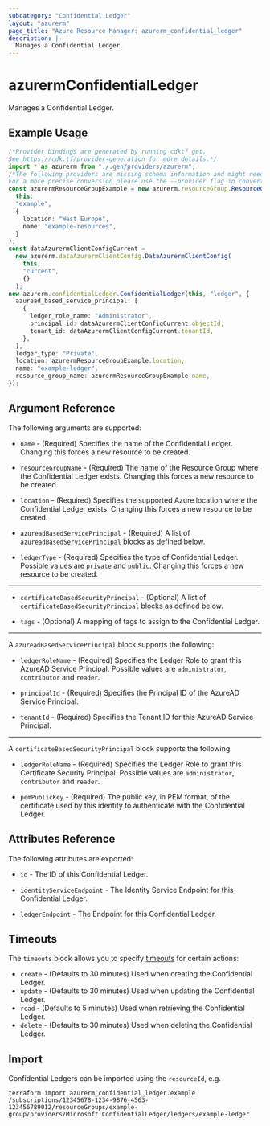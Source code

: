 ```yaml
---
subcategory: "Confidential Ledger"
layout: "azurerm"
page_title: "Azure Resource Manager: azurerm_confidential_ledger"
description: |-
  Manages a Confidential Ledger.
---
```


# azurermConfidentialLedger

Manages a Confidential Ledger.

## Example Usage

```typescript
/*Provider bindings are generated by running cdktf get.
See https://cdk.tf/provider-generation for more details.*/
import * as azurerm from "./.gen/providers/azurerm";
/*The following providers are missing schema information and might need manual adjustments to synthesize correctly: azurerm.
For a more precise conversion please use the --provider flag in convert.*/
const azurermResourceGroupExample = new azurerm.resourceGroup.ResourceGroup(
  this,
  "example",
  {
    location: "West Europe",
    name: "example-resources",
  }
);
const dataAzurermClientConfigCurrent =
  new azurerm.dataAzurermClientConfig.DataAzurermClientConfig(
    this,
    "current",
    {}
  );
new azurerm.confidentialLedger.ConfidentialLedger(this, "ledger", {
  azuread_based_service_principal: [
    {
      ledger_role_name: "Administrator",
      principal_id: dataAzurermClientConfigCurrent.objectId,
      tenant_id: dataAzurermClientConfigCurrent.tenantId,
    },
  ],
  ledger_type: "Private",
  location: azurermResourceGroupExample.location,
  name: "example-ledger",
  resource_group_name: azurermResourceGroupExample.name,
});

```

## Argument Reference

The following arguments are supported:

*   `name` - (Required) Specifies the name of the Confidential Ledger. Changing this forces a new resource to be created.

*   `resourceGroupName` - (Required) The name of the Resource Group where the Confidential Ledger exists. Changing this forces a new resource to be created.

*   `location` - (Required) Specifies the supported Azure location where the Confidential Ledger exists. Changing this forces a new resource to be created.

*   `azureadBasedServicePrincipal` - (Required) A list of `azureadBasedServicePrincipal` blocks as defined below.

*   `ledgerType` - (Required) Specifies the type of Confidential Ledger. Possible values are `private` and `public`. Changing this forces a new resource to be created.

***

*   `certificateBasedSecurityPrincipal` - (Optional) A list of `certificateBasedSecurityPrincipal` blocks as defined below.

*   `tags` - (Optional) A mapping of tags to assign to the Confidential Ledger.

***

A `azureadBasedServicePrincipal` block supports the following:

*   `ledgerRoleName` - (Required) Specifies the Ledger Role to grant this AzureAD Service Principal. Possible values are `administrator`, `contributor` and `reader`.

*   `principalId` - (Required) Specifies the Principal ID of the AzureAD Service Principal.

*   `tenantId` - (Required) Specifies the Tenant ID for this AzureAD Service Principal.

***

A `certificateBasedSecurityPrincipal` block supports the following:

*   `ledgerRoleName` - (Required) Specifies the Ledger Role to grant this Certificate Security Principal. Possible values are `administrator`, `contributor` and `reader`.

*   `pemPublicKey` - (Required) The public key, in PEM format, of the certificate used by this identity to authenticate with the Confidential Ledger.

## Attributes Reference

The following attributes are exported:

*   `id` - The ID of this Confidential Ledger.

*   `identityServiceEndpoint` - The Identity Service Endpoint for this Confidential Ledger.

*   `ledgerEndpoint` - The Endpoint for this Confidential Ledger.

## Timeouts

The `timeouts` block allows you to specify [timeouts](https://www.terraform.io/language/resources/syntax#operation-timeouts) for certain actions:

* `create` - (Defaults to 30 minutes) Used when creating the Confidential Ledger.
* `update` - (Defaults to 30 minutes) Used when updating the Confidential Ledger.
* `read` - (Defaults to 5 minutes) Used when retrieving the Confidential Ledger.
* `delete` - (Defaults to 30 minutes) Used when deleting the Confidential Ledger.

## Import

Confidential Ledgers can be imported using the `resourceId`, e.g.

```console
terraform import azurerm_confidential_ledger.example /subscriptions/12345678-1234-9876-4563-123456789012/resourceGroups/example-group/providers/Microsoft.ConfidentialLedger/ledgers/example-ledger
```
